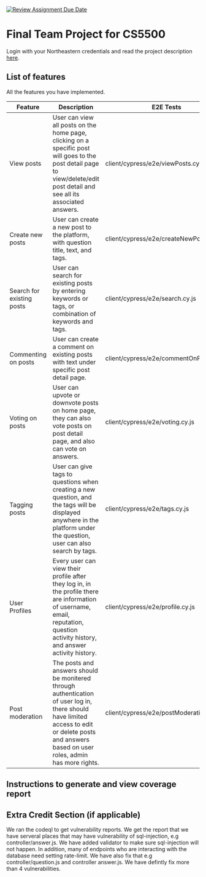 [![Review Assignment Due Date](https://classroom.github.com/assets/deadline-readme-button-24ddc0f5d75046c5622901739e7c5dd533143b0c8e959d652212380cedb1ea36.svg)](https://classroom.github.com/a/37vDen4S)
# Final Team Project for CS5500

Login with your Northeastern credentials and read the project description [here](https://northeastern-my.sharepoint.com/:w:/g/personal/j_mitra_northeastern_edu/ETUqq9jqZolOr0U4v-gexHkBbCTAoYgTx7cUc34ds2wrTA?e=URQpeI).

## List of features

All the features you have implemented. 

| Feature   | Description     | E2E Tests      | Component Tests | Jest Tests     |
|-----------|-----------------|----------------|-----------------|----------------|
| View posts | User can view all posts on the home page, clicking on a specific post will goes to the post detail page to view/delete/edit post detail and see all its associated answers. | client/cypress/e2e/viewPosts.cy.js | client/cypress/component/indexPostList.cy.js, client/cypress/component/indexPostDetail.cy.js   | server/tests/question.test.js   |
| Create new posts | User can create a new post to the platform, with question title, text, and tags. | client/cypress/e2e/createNewPosts.cy.js |  client/cypress/component/indexCreatePost.cy.js   | server/tests/question.test.js    |
| Search for existing posts | User can search for existing posts by entering keywords or tags, or combination of keywords and tags. | client/cypress/e2e/search.cy.js | client/cypress/component/header.cy.js   | server/tests/question.test.js    |
| Commenting on posts | User can create a comment on existing posts with text under specific post detail page.   | client/cypress/e2e/commentOnPosts.cy.js | client/cypress/indexNewAnswer.cy.js    | server/tests/newAnswer.test.js   |
| Voting on posts | User can upvote or downvote posts on home page, they can also vote posts on post detail page, and also can vote on answers.  | client/cypress/e2e/voting.cy.js |  client/cypress/component/indexPostList.cy.js, client/cypress/component/indexPostDetail.cy.js   | server/tests/question.test.js    |
| Tagging posts | User can give tags to questions when creating a new question, and the tags will be displayed anywhere in the platform under the question, user can also search by tags. | client/cypress/e2e/tags.cy.js | client/cypress/component/indexCreatePost.cy.js    | server/tests/tags.test.js   |
| User Profiles | Every user can view their profile after they log in, in the profile there are information of username, email, reputation, question activity history, and answer activity history. | client/cypress/e2e/profile.cy.js| client/cypress/component/indexProfilePage.cy.js   |  |
| Post moderation | The posts and answers should be monitered through authentication of user log in, there should have limited access to edit or delete posts and answers based on user roles, admin has more rights.  | client/cypress/e2e/postModeration.cy.js | client/cypress/component/indexPostDetail.cy.js,  client/cypress/component/postItemPostItem.cy.js  | server/tests/question.test.js   |

## Instructions to generate and view coverage report 

## Extra Credit Section (if applicable)
We ran the codeql to get vulnerability reports. We get the report that we have serveral places that may have vulnerability of sql-injection, e.g controller/answer.js. We have added validator to make sure sql-injection will not happen. In addition, many of endpoints who are interacting with the database need setting rate-limit. We have also fix that e.g controller/question.js and controller answer.js. We have defintly fix more than 4 vulnerabilities.